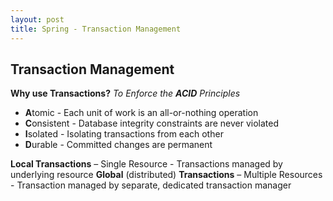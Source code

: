 ```yaml
---
layout: post
title: Spring - Transaction Management
---
```

## Transaction Management

**Why use Transactions?** _To Enforce the **ACID** Principles_

- **A**tomic - Each unit of work is an all-or-nothing operation
- **C**onsistent - Database integrity constraints are never violated
- **I**solated - Isolating transactions from each other
- **D**urable - Committed changes are permanent

**Local Transactions** – Single Resource - Transactions managed by underlying resource
**Global** (distributed) **Transactions** – Multiple Resources - Transaction managed by separate, dedicated transaction manager
